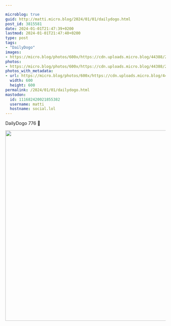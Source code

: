 ```yaml
---

microblog: true
guid: http://matti.micro.blog/2024/01/01/dailydogo.html
post_id: 3815581
date: 2024-01-01T21:47:39+0200
lastmod: 2024-01-01T21:47:40+0200
type: post
tags:
- "DailyDogo"
images:
- https://micro.blog/photos/600x/https://cdn.uploads.micro.blog/44388/2024/864369a422f44e79bd85ef39e6dc2a7e.jpg
photos:
- https://micro.blog/photos/600x/https://cdn.uploads.micro.blog/44388/2024/864369a422f44e79bd85ef39e6dc2a7e.jpg
photos_with_metadata:
- url: https://micro.blog/photos/600x/https://cdn.uploads.micro.blog/44388/2024/864369a422f44e79bd85ef39e6dc2a7e.jpg
  width: 600
  height: 600
permalink: /2024/01/01/dailydogo.html
mastodon:
  id: 111682420021855382
  username: matti
  hostname: social.lol
---
```

DailyDogo 776 🐶

<img src="/media/uploads/2024/864369a422f44e79bd85ef39e6dc2a7e.jpg" width="600" height="600" alt="" />
